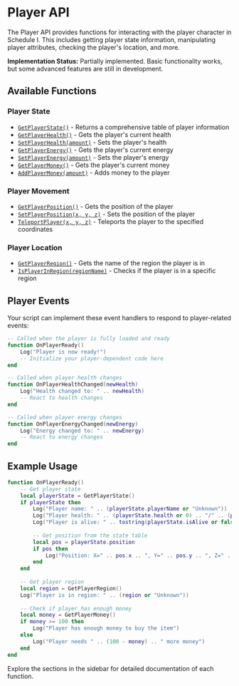 # Player API

The Player API provides functions for interacting with the player character in Schedule I. This includes getting player state information, manipulating player attributes, checking the player's location, and more.

<div class="custom-block warning">
  <p><strong>Implementation Status:</strong> Partially implemented. Basic functionality works, but some advanced features are still in development.</p>
</div>

## Available Functions

### Player State

- [`GetPlayerState()`](./status.md#getplayerstate) - Returns a comprehensive table of player information
- [`GetPlayerHealth()`](./status.md#getplayerhealth) - Gets the player's current health
- [`SetPlayerHealth(amount)`](./status.md#setplayerhealth) - Sets the player's health
- [`GetPlayerEnergy()`](./status.md#getplayerenergy) - Gets the player's current energy
- [`SetPlayerEnergy(amount)`](./status.md#setplayerenergy) - Sets the player's energy
- [`GetPlayerMoney()`](./status.md#getplayermoney) - Gets the player's current money
- [`AddPlayerMoney(amount)`](./status.md#addplayermoney) - Adds money to the player

### Player Movement

- [`GetPlayerPosition()`](./movement.md#getplayerposition) - Gets the position of the player
- [`SetPlayerPosition(x, y, z)`](./movement.md#setplayerposition) - Sets the position of the player
- [`TeleportPlayer(x, y, z)`](./movement.md#teleportplayer) - Teleports the player to the specified coordinates

### Player Location

- [`GetPlayerRegion()`](./movement.md#getplayerregion) - Gets the name of the region the player is in
- [`IsPlayerInRegion(regionName)`](./movement.md#isplayerinregion) - Checks if the player is in a specific region

## Player Events

Your script can implement these event handlers to respond to player-related events:

```lua
-- Called when the player is fully loaded and ready
function OnPlayerReady()
    Log("Player is now ready!")
    -- Initialize your player-dependent code here
end

-- Called when player health changes
function OnPlayerHealthChanged(newHealth)
    Log("Health changed to: " .. newHealth)
    -- React to health changes
end

-- Called when player energy changes
function OnPlayerEnergyChanged(newEnergy)
    Log("Energy changed to: " .. newEnergy)
    -- React to energy changes
end
```

## Example Usage

```lua
function OnPlayerReady()
    -- Get player state
    local playerState = GetPlayerState()
    if playerState then
        Log("Player name: " .. (playerState.playerName or "Unknown"))
        Log("Player health: " .. (playerState.health or 0) .. "/" .. (playerState.maxHealth or 100))
        Log("Player is alive: " .. tostring(playerState.isAlive or false))
        
        -- Get position from the state table
        local pos = playerState.position
        if pos then
            Log("Position: X=" .. pos.x .. ", Y=" .. pos.y .. ", Z=" .. pos.z)
        end
    end
    
    -- Get player region
    local region = GetPlayerRegion()
    Log("Player is in region: " .. (region or "Unknown"))
    
    -- Check if player has enough money
    local money = GetPlayerMoney()
    if money >= 100 then
        Log("Player has enough money to buy the item")
    else
        Log("Player needs " .. (100 - money) .. " more money")
    end
end
```

Explore the sections in the sidebar for detailed documentation of each function. 
